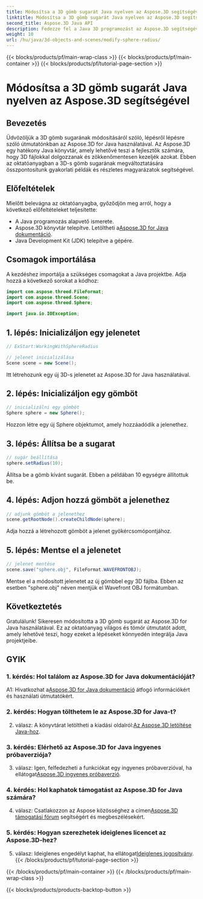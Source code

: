 ```yaml
---
title: Módosítsa a 3D gömb sugarát Java nyelven az Aspose.3D segítségével
linktitle: Módosítsa a 3D gömb sugarát Java nyelven az Aspose.3D segítségével
second_title: Aspose.3D Java API
description: Fedezze fel a Java 3D programozást az Aspose.3D segítségével, és könnyedén módosíthatja a gömb sugarát. Töltse le most a zökkenőmentes 3D-s fejlesztési élményért.
weight: 10
url: /hu/java/3d-objects-and-scenes/modify-sphere-radius/
---
```


{{< blocks/products/pf/main-wrap-class >}}
{{< blocks/products/pf/main-container >}}
{{< blocks/products/pf/tutorial-page-section >}}

# Módosítsa a 3D gömb sugarát Java nyelven az Aspose.3D segítségével

## Bevezetés

Üdvözöljük a 3D gömb sugarának módosításáról szóló, lépésről lépésre szóló útmutatónkban az Aspose.3D for Java használatával. Az Aspose.3D egy hatékony Java könyvtár, amely lehetővé teszi a fejlesztők számára, hogy 3D fájlokkal dolgozzanak és zökkenőmentesen kezeljék azokat. Ebben az oktatóanyagban a 3D-s gömb sugarának megváltoztatására összpontosítunk gyakorlati példák és részletes magyarázatok segítségével.

## Előfeltételek

Mielőtt belevágna az oktatóanyagba, győződjön meg arról, hogy a következő előfeltételeket teljesítette:

- A Java programozás alapvető ismerete.
-  Aspose.3D könyvtár telepítve. Letöltheti a[Aspose.3D for Java dokumentáció](https://reference.aspose.com/3d/java/).
- Java Development Kit (JDK) telepítve a gépére.

## Csomagok importálása

A kezdéshez importálja a szükséges csomagokat a Java projektbe. Adja hozzá a következő sorokat a kódhoz:

```java
import com.aspose.threed.FileFormat;
import com.aspose.threed.Scene;
import com.aspose.threed.Sphere;

import java.io.IOException;
```

## 1. lépés: Inicializáljon egy jelenetet

```java
// ExStart:WorkingWithSphereRadius

// jelenet inicializálása
Scene scene = new Scene();
```

Itt létrehozunk egy új 3D-s jelenetet az Aspose.3D for Java használatával.

## 2. lépés: Inicializáljon egy gömböt

```java
// inicializálni egy gömböt
Sphere sphere = new Sphere();
```

Hozzon létre egy új Sphere objektumot, amely hozzáadódik a jelenethez.

## 3. lépés: Állítsa be a sugarat

```java
// sugár beállítása
sphere.setRadius(10);
```

Állítsa be a gömb kívánt sugarát. Ebben a példában 10 egységre állítottuk be.

## 4. lépés: Adjon hozzá gömböt a jelenethez

```java
// adjunk gömböt a jelenethez
scene.getRootNode().createChildNode(sphere);
```

Adja hozzá a létrehozott gömböt a jelenet gyökércsomópontjához.

## 5. lépés: Mentse el a jelenetet

```java
// jelenet mentése
scene.save("sphere.obj", FileFormat.WAVEFRONTOBJ);
```

Mentse el a módosított jelenetet az új gömbbel egy 3D fájlba. Ebben az esetben "sphere.obj" néven mentjük el Wavefront OBJ formátumban.

## Következtetés

Gratulálunk! Sikeresen módosította a 3D gömb sugarát az Aspose.3D for Java használatával. Ez az oktatóanyag világos és tömör útmutatót adott, amely lehetővé teszi, hogy ezeket a lépéseket könnyedén integrálja Java projektjeibe.

## GYIK

### 1. kérdés: Hol találom az Aspose.3D for Java dokumentációját?

 A1: Hivatkozhat a[Aspose.3D for Java dokumentáció](https://reference.aspose.com/3d/java/) átfogó információkért és használati útmutatókért.

### 2. kérdés: Hogyan tölthetem le az Aspose.3D for Java-t?

 2. válasz: A könyvtárat letöltheti a kiadási oldalról:[Az Aspose.3D letöltése Java-hoz](https://releases.aspose.com/3d/java/).

### 3. kérdés: Elérhető az Aspose.3D for Java ingyenes próbaverziója?

 3. válasz: Igen, felfedezheti a funkciókat egy ingyenes próbaverzióval, ha ellátogat[Aspose.3D ingyenes próbaverzió](https://releases.aspose.com/).

### 4. kérdés: Hol kaphatok támogatást az Aspose.3D for Java számára?

 4. válasz: Csatlakozzon az Aspose közösséghez a címen[Aspose.3D támogatási fórum](https://forum.aspose.com/c/3d/18) segítségért és megbeszélésekért.

### 5. kérdés: Hogyan szerezhetek ideiglenes licencet az Aspose.3D-hez?

 5. válasz: Ideiglenes engedélyt kaphat, ha ellátogat[Ideiglenes jogosítvány](https://purchase.aspose.com/temporary-license/).
{{< /blocks/products/pf/tutorial-page-section >}}

{{< /blocks/products/pf/main-container >}}
{{< /blocks/products/pf/main-wrap-class >}}

{{< blocks/products/products-backtop-button >}}
